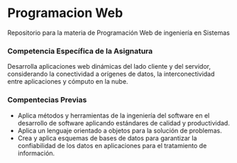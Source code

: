 # Programacion Web
Repositorio para la materia de Programación Web de ingeniería en Sistemas

### Competencia Específica de la Asignatura
Desarrolla aplicaciones web dinámicas del lado cliente y del servidor, considerando la conectividad a
orígenes de datos, la interconectividad entre aplicaciones y cómputo en la nube. 

### Compentecias Previas
- Aplica métodos y herramientas de la ingeniería del software en el desarrollo de software
aplicando estándares de calidad y productividad.
- Aplica un lenguaje orientado a objetos para la solución de problemas.
- Crea y aplica esquemas de bases de datos para garantizar la confiabilidad de los datos en
aplicaciones para el tratamiento de información. 

